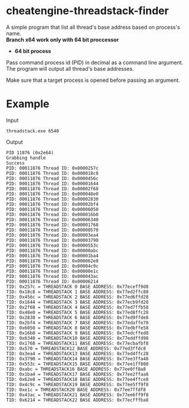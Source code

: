 # cheatengine-threadstack-finder
A simple program that list all thread's base address based on process's name.  
**Branch x64 work only with 64 bit proccessor**  
- **64 bit process**  

Pass command process id (PID) in decimal as a command line argument.
The program will output all thread's base addresses.

Make sure that a target process is opened before passing an argument.

# Example
Input
```
threadstack.exe 6540
```
Output
```
PID 11876 (0x2e64)
Grabbing handle
Success
PID: 00011876 Thread ID: 0x0000257c
PID: 00011876 Thread ID: 0x000018c8
PID: 00011876 Thread ID: 0x0000456c
PID: 00011876 Thread ID: 0x00001644
PID: 00011876 Thread ID: 0x00002f68
PID: 00011876 Thread ID: 0x000048e0
PID: 00011876 Thread ID: 0x00002830
PID: 00011876 Thread ID: 0x00002bf4
PID: 00011876 Thread ID: 0x00006050
PID: 00011876 Thread ID: 0x000016b0
PID: 00011876 Thread ID: 0x00006340
PID: 00011876 Thread ID: 0x00001768
PID: 00011876 Thread ID: 0x00000570
PID: 00011876 Thread ID: 0x00003ea4
PID: 00011876 Thread ID: 0x00003790
PID: 00011876 Thread ID: 0x0000553c
PID: 00011876 Thread ID: 0x00000abc
PID: 00011876 Thread ID: 0x00001ba4
PID: 00011876 Thread ID: 0x000062e8
PID: 00011876 Thread ID: 0x00004c9c
PID: 00011876 Thread ID: 0x00000e1c
PID: 00011876 Thread ID: 0x000043ac
PID: 00011876 Thread ID: 0x00006214
TID: 0x257c = THREADSTACK 0 BASE ADDRESS: 0x77eceff9d8
TID: 0x18c8 = THREADSTACK 1 BASE ADDRESS: 0x77ed2ffc88
TID: 0x456c = THREADSTACK 2 BASE ADDRESS: 0x77ed6ffd28
TID: 0x1644 = THREADSTACK 3 BASE ADDRESS: 0x77ecb9fd28
TID: 0x2f68 = THREADSTACK 4 BASE ADDRESS: 0x77ed7ffb58
TID: 0x48e0 = THREADSTACK 5 BASE ADDRESS: 0x77ed8ffc28
TID: 0x2830 = THREADSTACK 6 BASE ADDRESS: 0x77ed9ffde8
TID: 0x2bf4 = THREADSTACK 7 BASE ADDRESS: 0x77edaffe78
TID: 0x6050 = THREADSTACK 8 BASE ADDRESS: 0x77edbffe58
TID: 0x16b0 = THREADSTACK 9 BASE ADDRESS: 0x77edcffed8
TID: 0x6340 = THREADSTACK10 BASE ADDRESS: 0x77eddffd98
TID: 0x1768 = THREADSTACK11 BASE ADDRESS: 0x77ecbafbf8
TID: 0x570 = THREADSTACK12 BASE ADDRESS: 0x77ed3ffdc8
TID: 0x3ea4 = THREADSTACK13 BASE ADDRESS: 0x77ed4ffc28
TID: 0x3790 = THREADSTACK14 BASE ADDRESS: 0x77ee3ffa48
TID: 0x553c = THREADSTACK15 BASE ADDRESS: 0x77ee1ff808
TID: 0xabc = THREADSTACK16 BASE ADDRESS: 0x77ee0ff8a8
TID: 0x1ba4 = THREADSTACK17 BASE ADDRESS: 0x77ee2ffaa8
TID: 0x62e8 = THREADSTACK18 BASE ADDRESS: 0x77ee4ffce8
TID: 0x4c9c = THREADSTACK19 BASE ADDRESS: 0x77ee5ff9f8
TID: 0xe1c = THREADSTACK20 BASE ADDRESS: 0x77ee7ffdf8
TID: 0x43ac = THREADSTACK21 BASE ADDRESS: 0x77ee6ff9f8
TID: 0x6214 = THREADSTACK22 BASE ADDRESS: 0x77ecfffba8
```
